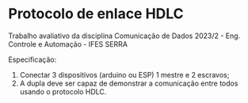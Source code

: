 # Protocolo de enlace HDLC
Trabalho avaliativo da disciplina Comunicação de Dados 2023/2 - Eng. Controle e Automação - IFES SERRA

Especificação:
  1. Conectar 3 dispositivos (arduino ou ESP) 1 mestre e  2 escravos;
  2. A dupla deve ser capaz de demonstrar a comunicação  entre todos usando o protocolo HDLC.
